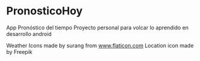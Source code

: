 # PronosticoHoy
App Pronóstico del tiempo
Proyecto personal para volcar lo aprendido en desarrollo android

Weather Icons made by surang from www.flaticon.com
Location icon made by Freepik
